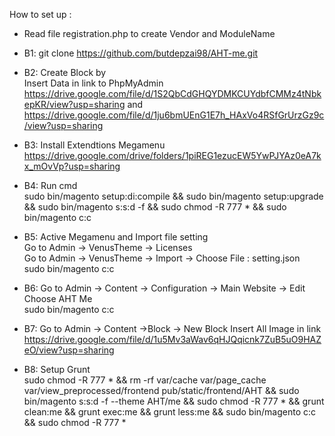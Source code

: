 How to set up :
* Read file registration.php to create Vendor and ModuleName 

- B1: git clone https://github.com/butdepzai98/AHT-me.git
- B2:
    Create Block by <br>
    Insert Data in link to PhpMyAdmin <br>
    https://drive.google.com/file/d/1S2QbCdGHQYDMKCUYdbfCMMz4tNbkepKR/view?usp=sharing 
    and <br>
    https://drive.google.com/file/d/1ju6bmUEnG1E7h_HAxVo4RSfGrUrzGz9c/view?usp=sharing
    <br>
- B3: 
    Install Extendtions Megamenu
    https://drive.google.com/drive/folders/1piREG1ezucEW5YwPJYAz0eA7kx_mOvVp?usp=sharing
    
- B4: Run cmd <br>
    sudo bin/magento setup:di:compile && sudo bin/magento setup:upgrade && sudo bin/magento s:s:d -f && sudo chmod -R 777 * && sudo bin/magento c:c
    
- B5: Active Megamenu and Import file setting <br>
    Go to Admin -> VenusTheme -> Licenses <br>
    Go to Admin -> VenusTheme -> Import -> Choose File : setting.json <br>
    sudo bin/magento c:c
    
- B6:
    Go to Admin -> Content -> Configuration ->	Main Website -> Edit <br>
    Choose AHT Me <br>
    sudo bin/magento c:c
    <br>
- B7:
    Go to Admin -> Content ->Block -> New Block
    Insert All Image in link <br>
    https://drive.google.com/file/d/1u5Mv3aWav6qHJQqicnk7ZuB5uO9HAZeO/view?usp=sharing
    
- B8:
    Setup Grunt <br>
    sudo chmod -R 777 * && rm -rf var/cache var/page_cache var/view_preprocessed/frontend pub/static/frontend/AHT && sudo bin/magento s:s:d -f --theme AHT/me && sudo chmod -R 777 * && grunt clean:me && grunt exec:me && grunt less:me && sudo bin/magento c:c && sudo chmod -R 777 * 
    
